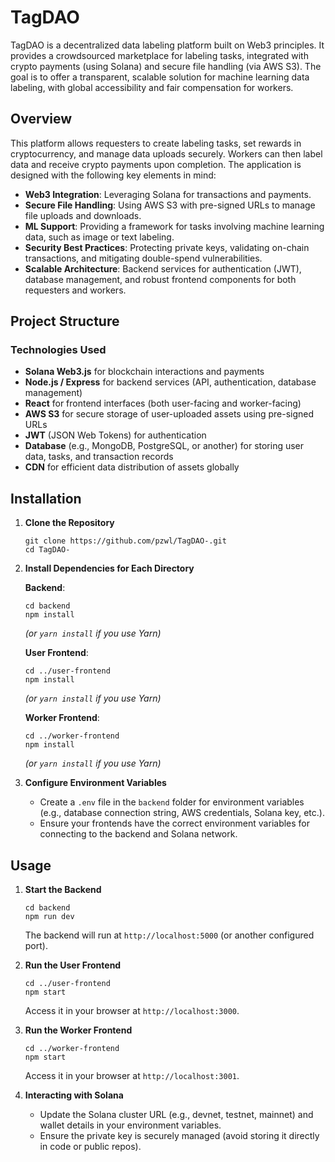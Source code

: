 # TagDAO

TagDAO is a decentralized data labeling platform built on Web3 principles. It provides a crowdsourced marketplace for labeling tasks, integrated with crypto payments (using Solana) and secure file handling (via AWS S3). The goal is to offer a transparent, scalable solution for machine learning data labeling, with global accessibility and fair compensation for workers.

## Overview

This platform allows requesters to create labeling tasks, set rewards in cryptocurrency, and manage data uploads securely. Workers can then label data and receive crypto payments upon completion. The application is designed with the following key elements in mind:

- **Web3 Integration**: Leveraging Solana for transactions and payments.
- **Secure File Handling**: Using AWS S3 with pre-signed URLs to manage file uploads and downloads.
- **ML Support**: Providing a framework for tasks involving machine learning data, such as image or text labeling.
- **Security Best Practices**: Protecting private keys, validating on-chain transactions, and mitigating double-spend vulnerabilities.
- **Scalable Architecture**: Backend services for authentication (JWT), database management, and robust frontend components for both requesters and workers.

## Project Structure


### Technologies Used

- **Solana Web3.js** for blockchain interactions and payments
- **Node.js / Express** for backend services (API, authentication, database management)
- **React** for frontend interfaces (both user-facing and worker-facing)
- **AWS S3** for secure storage of user-uploaded assets using pre-signed URLs
- **JWT** (JSON Web Tokens) for authentication
- **Database** (e.g., MongoDB, PostgreSQL, or another) for storing user data, tasks, and transaction records
- **CDN** for efficient data distribution of assets globally

## Installation

1. **Clone the Repository**

    ```
    git clone https://github.com/pzwl/TagDAO-.git
    cd TagDAO-
    ```

2. **Install Dependencies for Each Directory**

    **Backend**:
    ```
    cd backend
    npm install
    ```
    *(or `yarn install` if you use Yarn)*

    **User Frontend**:
    ```
    cd ../user-frontend
    npm install
    ```
    *(or `yarn install` if you use Yarn)*

    **Worker Frontend**:
    ```
    cd ../worker-frontend
    npm install
    ```
    *(or `yarn install` if you use Yarn)*

3. **Configure Environment Variables**
    - Create a `.env` file in the `backend` folder for environment variables (e.g., database connection string, AWS credentials, Solana key, etc.).
    - Ensure your frontends have the correct environment variables for connecting to the backend and Solana network.

## Usage

1. **Start the Backend**

    ```
    cd backend
    npm run dev
    ```
    The backend will run at `http://localhost:5000` (or another configured port).

2. **Run the User Frontend**

    ```
    cd ../user-frontend
    npm start
    ```
    Access it in your browser at `http://localhost:3000`.

3. **Run the Worker Frontend**

    ```
    cd ../worker-frontend
    npm start
    ```
    Access it in your browser at `http://localhost:3001`.

4. **Interacting with Solana**
    - Update the Solana cluster URL (e.g., devnet, testnet, mainnet) and wallet details in your environment variables.
    - Ensure the private key is securely managed (avoid storing it directly in code or public repos).




